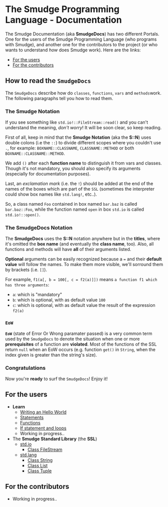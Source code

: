 # The Smudge Programming Language - Documentation
The Smudge Documentation (aka **SmudgeDocs**) has two different Portals.
One for the users of the Smudge Programming Language (who programs with Smudge),
and another one for the contributors to the project (or who wants to understand
_how_ does Smudge work). Here are the links:
- [For the users](#for-the-users)
- [For the contributors](#for-the-contributors)

## How to read the `SmudgeDocs`
The `SmudgeDocs` describe how do `classes`, `functions`, `vars` and
`methods`work. The following paragraphs tell you how to read them.

### The Smudge Notation
If you see something like `std.io!::FileStream::read()` and you can't understand
the meaning, _don't worry_! It will be soon clear, so keep reading.

First of all, keep in mind that the **Smudge Notation** (aka the **S::N**)
uses double colons (i.e the `::`) to divide different scopes where you couldn't
use `.`, for example: `BOXNAME::CLASSNAME`, `CLASSNAME::METHOD`
or both `BOXNAME::CLASSNAME::METHOD`.

We add `()` after each **function name** to distinguish it from vars and
classes. Though it's not mandatory, you should also specify its arguments
(especially for documentation purposes).

Last, an _exclamation mark_ (i.e. the `!`) should be added at the end of the
names of the boxes which are part of the `SSL` (sometimes the interpreter
could show box names like `std.lang!`, etc..).

So, a class named `Foo` contained in box named `bar.baz` is called
`bar.baz::Foo`, while the function named `open` in box `std.io` is called
`std.io!::open()`.

### The SmudgeDocs Notation
The **SmudgeDocs** uses the **S::N** notation anywhere but in the **titles**,
where it's omitted the **box name** (and eventually the **class name**, too).
Also, all functions and methods will have **all** of their arguments listed.

**Optional** arguments can be easily recognized because a `=` and their
**default value** will follow the names. To make them more visible, we'll
sorround them by brackets (i.e. `[]`).

For example, `f1(a[, b = 100[, c = f2(a)]])` means `a function f1 which has three arguments`:
 - `a`: which is "mandatory"
 - `b`: which is optional, with as default value `100`
 - `c`: which is optional, with as default value the result of the expression
`f2(a)`

### `EoW`
**`EoW`** (state of Error Or Wrong paramater passed) is a very
common term used by the `SmudgeDocs` to denote the situation
when one or more **prerequisites** of a function are
**violated**. Most of the functions of the SSL return `null`
when an EoW occurs (e.g. function `get()` in `String`, when
the index given is greater than the string's size).

### Congratulations
Now you're **ready** to surf the `SmudgeDocs`! Enjoy it!

## For the users
- **Learn**
    - [Writing an Hello World](learn/hello-world.md)
    - [Statements](learn/statements.md)
    - [Functions](learn/functions.md)
    - [If statement and loops](learn/if-and-loops.md)
    - Working in progress..
- The **Smudge Standard Library** (the **SSL**)
    - [std.io](ssl/stdio.md)
        - [Class FileStream](ssl/stdio.md#class-filestream)
    - [std.lang](ssl/stdlang.md)
        - [Class String](ssl/stdlang.md#class-string)
        - [Class List](ssl/stdlang.md#class-list)
        - [Class Tuple](ssl/stdlang.md#class-tuple)

## For the contributors
- Working in progress..
